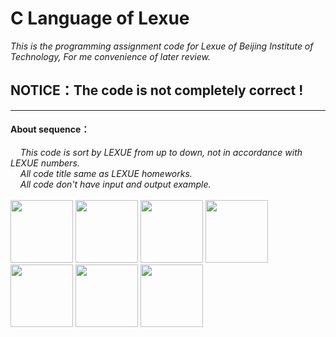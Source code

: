 # C Language of Lexue
*This is the programming assignment code for Lexue of Beijing Institute of Technology, For me convenience of later review.*

## **NOTICE：The code is not completely correct !**
---
#### About sequence：
&nbsp;&nbsp;&nbsp;&nbsp;*This code is sort by LEXUE from up to down, not in accordance with LEXUE numbers.*
</br>&nbsp;&nbsp;&nbsp;&nbsp;*All code title same as LEXUE homeworks.*
</br>&nbsp;&nbsp;&nbsp;&nbsp;*All code don't have input and output example.*
<br/><br/>
<img src="https://lh3.googleusercontent.com/proxy/4aVMIPS6JtzznVVtgmb5qEFJZ_J7uxvdAaRIoTGtpnxVs2rpOEqPsxpiZJvhWKYASzPBBi4Fexz_2XdnkTGpbZnYWcmX1owZfUveh8it8Nc68Q" width="100" height="100" alt=""/>
<img src="https://lh3.googleusercontent.com/proxy/4aVMIPS6JtzznVVtgmb5qEFJZ_J7uxvdAaRIoTGtpnxVs2rpOEqPsxpiZJvhWKYASzPBBi4Fexz_2XdnkTGpbZnYWcmX1owZfUveh8it8Nc68Q" width="100" height="100" alt=""/>
<img src="https://lh3.googleusercontent.com/proxy/4aVMIPS6JtzznVVtgmb5qEFJZ_J7uxvdAaRIoTGtpnxVs2rpOEqPsxpiZJvhWKYASzPBBi4Fexz_2XdnkTGpbZnYWcmX1owZfUveh8it8Nc68Q" width="100" height="100" alt=""/>
<img src="https://lh3.googleusercontent.com/proxy/4aVMIPS6JtzznVVtgmb5qEFJZ_J7uxvdAaRIoTGtpnxVs2rpOEqPsxpiZJvhWKYASzPBBi4Fexz_2XdnkTGpbZnYWcmX1owZfUveh8it8Nc68Q" width="100" height="100" alt=""/>
<img src="https://lh3.googleusercontent.com/proxy/4aVMIPS6JtzznVVtgmb5qEFJZ_J7uxvdAaRIoTGtpnxVs2rpOEqPsxpiZJvhWKYASzPBBi4Fexz_2XdnkTGpbZnYWcmX1owZfUveh8it8Nc68Q" width="100" height="100" alt=""/>
<img src="https://lh3.googleusercontent.com/proxy/4aVMIPS6JtzznVVtgmb5qEFJZ_J7uxvdAaRIoTGtpnxVs2rpOEqPsxpiZJvhWKYASzPBBi4Fexz_2XdnkTGpbZnYWcmX1owZfUveh8it8Nc68Q" width="100" height="100" alt=""/>
<img src="https://lh3.googleusercontent.com/proxy/4aVMIPS6JtzznVVtgmb5qEFJZ_J7uxvdAaRIoTGtpnxVs2rpOEqPsxpiZJvhWKYASzPBBi4Fexz_2XdnkTGpbZnYWcmX1owZfUveh8it8Nc68Q" width="100" height="100" alt=""/>
